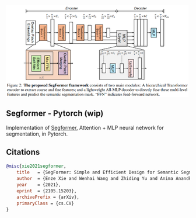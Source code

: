 <img src="./segformer.png" width="500px"></img>

## Segformer - Pytorch (wip)

Implementation of <a href="https://arxiv.org/abs/2105.15203">Segformer</a>, Attention + MLP neural network for segmentation, in Pytorch.

## Citations

```bibtex
@misc{xie2021segformer,
    title   = {SegFormer: Simple and Efficient Design for Semantic Segmentation with Transformers}, 
    author  = {Enze Xie and Wenhai Wang and Zhiding Yu and Anima Anandkumar and Jose M. Alvarez and Ping Luo},
    year    = {2021},
    eprint  = {2105.15203},
    archivePrefix = {arXiv},
    primaryClass = {cs.CV}
}
```
